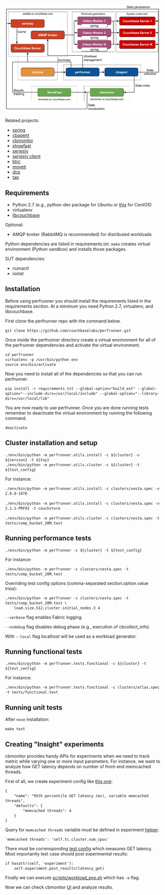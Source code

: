 ![](docs/perf_infra.png)

Related projects:
* [spring](https://github.com/couchbaselabs/spring)
* [cbagent](https://github.com/couchbaselabs/cbagent)
* [cbmonitor](https://github.com/couchbase/cbmonitor)
* [showfast](https://github.com/couchbaselabs/showfast)
* [seriesly](https://github.com/dustin/seriesly)
* [seriesly client](https://github.com/pavel-paulau/seriesly-python-client)
* [btrc](https://github.com/couchbaselabs/btrc)
* [moveit](https://github.com/pavel-paulau/moveit)
* [dcp](https://github.com/couchbaselabs/python-dcp-client)
* [tap](https://github.com/pavel-paulau/tap)

Requirements
------------

* Python 2.7 (e.g., python-dev package for Ubuntu or [this](https://www.digitalocean.com/community/tutorials/how-to-set-up-python-2-7-6-and-3-3-3-on-centos-6-4) for CentOS)
* virtualenv
* [libcouchbase](http://www.couchbase.com/communities/c-client-library)

Optional:
* AMQP broker (RabbitMQ is recommended) for distributed workloads

Python dependencies are listed in requirements.txt. `make` creates virtual environment (Python sandbox) and installs those packages.

SUT dependencies:
* numactl
* iostat

Installation
------------------------------

Before using perfrunner you should install the requirements listed in the requirements section. At a minimum you need Python 2.7, virtualenv, and libcouchbase.

First clone the perfrunner repo with the command below.

    git clone https://github.com/couchbaselabs/perfrunner.git

Once inside the perfrunner directory create a virtual environment for all of the perfrunner dependencies and activate the virtual environment.

    cd perfrunner
    virtualenv -p /usr/bin/python env
    source env/bin/activate

Now you need to install all of the dependencies so that you can run perfrunner.

    pip install -r requirements.txt --global-option="build_ext" --global-option="--include-dirs=/usr/local/include" --global-option="--library-dirs=/usr/local/lib"

You are now ready to use perfrunner. Once you are done running tests remember to deactivate the virtual environment by running the following command.

    deactivate

Cluster installation and setup
------------------------------

    ./env/bin/python -m perfrunner.utils.install -c ${cluster} -v ${version} -t ${toy}
    ./env/bin/python -m perfrunner.utils.cluster -c ${cluster} -t ${test_config}

For instance:

    ./env/bin/python -m perfrunner.utils.install -c clusters/vesta.spec -v 2.0.0-1976

    ./env/bin/python -m perfrunner.utils.install -c clusters/vesta.spec -v 2.1.1-PRF03 -t couchstore

    ./env/bin/python -m perfrunner.utils.cluster -c clusters/vesta.spec -t tests/comp_bucket_20M.test

Running performance tests
-------------------------

    ./env/bin/python -m perfrunner -c ${cluster} -t ${test_config}

For instance:

    ./env/bin/python -m perfrunner -c clusters/vesta.spec -t tests/comp_bucket_20M.test

Overriding test config options (comma-separated section.option.value trios):

    ./env/bin/python -m perfrunner -c clusters/vesta.spec -t tests/comp_bucket_20M.test \
        load.size.512,cluster.initial_nodes.3 4

`--verbose` flag enables Fabric logging.

`--nodebug` flag disables debug phase (e.g., execution of cbcollect_info).

With `--local` flag localhost will be used as a workload generator.

Running functional tests
------------------------

    ./env/bin/python -m perfrunner.tests.functional -c ${cluster} -t ${test_config}

For instance:

    ./env/bin/python -m perfrunner.tests.functional -c clusters/atlas.spec -t tests/functional.test

Running unit tests
------------------

After `nose` installation:

    make test

Creating "Insight" experiments
------------------------------

cbmonitor provides handy APIs for experiments when we need to track metric while varying one or more input parameters. For instance, we want to analyze how GET latency depends on number of front-end memcached threads.

First of all, we create experiment config like [this one](https://github.com/couchbaselabs/perfrunner/blob/master/experiments/get_latency_threads.json):

    {
        "name": "95th percentile GET latency (ms), variable memcached threads",
        "defaults": {
            "memcached threads": 4
        }
    }

Query for `memcached threads` variable must be defined in experiment [helper](https://github.com/couchbaselabs/perfrunner/blob/master/perfrunner/helpers/experiments.py):

    'memcached threads': 'self.tc.cluster.num_cpus'

There must be corrensponding [test config](https://github.com/couchbaselabs/perfrunner/blob/master/tests/kv_hiload_600M_ro.test) which measures GET latency.
Most importantly test case should post experimental results:

    if hasattr(self, 'experiment'):
        self.experiment.post_results(latency_get)

Finally we can execute [scripts/workload_exp.sh](https://github.com/couchbaselabs/perfrunner/blob/master/scripts/workload_exp.sh) which has `-e` flag.

Now we can check cbmonitor [UI](http://cbmonitor.sc.couchbase.com/insight/) and analyze results.
